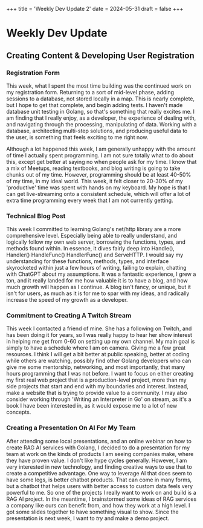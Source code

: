 
+++
title = 'Weekly Dev Update 2'
date = 2024-05-31
draft = false
+++

# Weekly Dev Update
## Creating Content & Developing User Registration

### Registration Form
This week, what I spent the most time building was the continued work on my registration form. Returning to a sort of mid-level phase, adding sessions to a database, not stored locally in a map. This is nearly complete, but I hope to get that complete, and begin adding tests. I haven't made database unit testing in Golang, so that's something that really excites me. I am finding that I really enjoy, as a developer, the experience of dealing with, and navigating through the processing, manipulating of data. Working with a database, architecting multi-step solutions, and producing useful data to the user, is something that feels exciting to me right now.

Although a lot happened this week, I am generally unhappy with the amount of time I actually spent programming. I am not sure totally what to do about this, except get better at saying no when people ask for my time. I know that a mix of Meetups, reading textbooks, and blog writing is going to take chunks out of my time. However, programming should be at least 40-50% of my time, in my ideal world. This week, it felt closer to 20-30% of my 'productive' time was spent with hands on my keyboard. My hope is that I can get live-streaming onto a consistent schedule, which will offer a lot of extra time programming every week that I am not currently getting.

### Technical Blog Post
This week I committed to learning Golang's net/http library are a more comprehensive level. Especially being able to really understand, and logically follow my own web server, borrowing the functions, types, and methods found within. In essence, it dives fairly deep into Handle(), Handler() HandleFunc() HandlerFunc() and ServeHTTP. I would say my understanding for these functions, methods, types, and interface skyrocketed within just a few hours of writing, failing to explain, chatting with ChatGPT about my assumptions. It was a fantastic experience, I grew a ton, and it really landed for me how valuable it is to have a blog, and how much growth will happen as I continue. A blog isn't fancy, or unique, but it isn't for users, as much as it is for me to spar with my ideas, and radically increase the speed of my growth as a developer.

### Commitment to Creating A Twitch Stream
This week I contacted a friend of mine. She has a following on Twitch, and has been doing it for years, so I was really happy to hear her show interest in helping me get from 0-60 on setting up my own channel. My main goal is simply to have a schedule where I am on camera. Giving me a few great resources. I think I will get a bit better at public speaking, better at coding while others are watching, possibly find other Golang developers who can give me some mentorship, networking, and most importantly, that many hours programming that I was not before. I want to focus on either creating my first real web project that is a production-level project, more than my side projects that start and end with my boundaries and interest. Instead, make a website that is trying to provide value to a community. I may also consider working through 'Writing an Interpreter in Go' on stream, as it's a book I have been interested in, as it would expose me to a lot of new concepts.

### Creating a Presentation On AI For My Team
After attending some local presentations, and an online webinar on how to create RAG AI services with Golang, I decided to do a presentation for my team at work on the kinds of products I am seeing companies make, where they have proven value. I don't like hype cycles generally. However, I am very interested in new technology, and finding creative ways to use that to create a competitive advantage. One way to leverage AI that does seem to have some legs, is better chatbot products. That can come in many forms, but a chatbot that helps users with better access to custom data feels very powerful to me. So one of the projects I really want to work on and build is a RAG AI project. In the meantime, I brainstormed some ideas of RAG services a company like ours can benefit from, and how they work at a high level. I got some slides together to have something visual to show. Since the presentation is next week, I want to *try* and make a demo project.